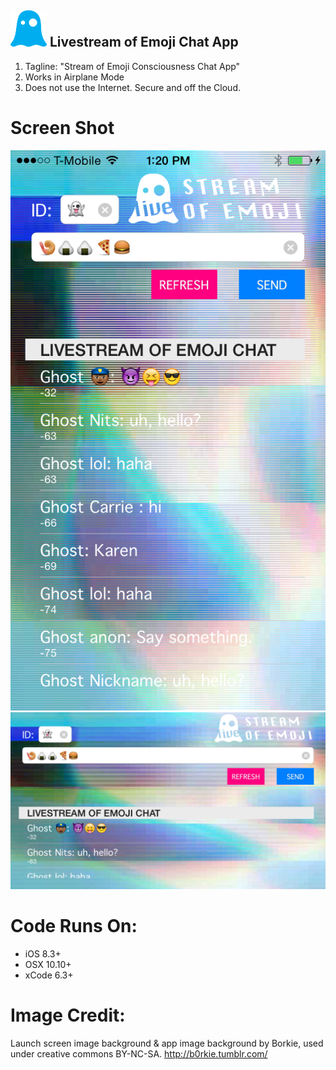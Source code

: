## ![ScreenShot](https://github.com/marceadecker/GhostChat-iOS/blob/master/IMAGES/appIcon/58.png) Livestream of Emoji Chat App
1. Tagline: "Stream of Emoji Consciousness Chat App" 
2. Works in Airplane Mode
3. Does not use the Internet. Secure and off the Cloud.  

# Screen Shot
![ScreenShot](https://github.com/marceadecker/GhostChat-iOS/blob/master/IMAGES/screenshotPORTRAIT.PNG)
![Screenshot](https://github.com/marceadecker/GhostChat-iOS/blob/master/IMAGES/screenshotLANDSCAPE.PNG)

# Code Runs On:
+ iOS 8.3+
+ OSX 10.10+
+ xCode 6.3+

# Image Credit:
Launch screen image background & app image background by Borkie, used under creative commons BY-NC-SA. http://b0rkie.tumblr.com/
